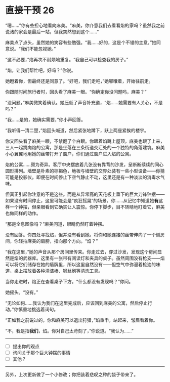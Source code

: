 # 直接干预 26

“嗯……”你有些担心地看向麻美。“麻美，你介意我们去看看焰的家吗？虽然我之前说渚的家会是最后一站，但我突然想到这个……”

麻美点了点头，虽然她的笑容有些勉强。“我……好的，这是个不错的主意，”她同意说。“我们不能忽视她。”

“这不必要，”焰再次不耐烦地重复。“我自己可以检查我的房子。”

“焰，让我们帮忙吧，好吗？”你说。

她瞪着你，但最终还是同意了。“好吧，我们走吧，”她嘟囔着，开始往前走。

你跟随时间旅行者时，回头看了麻美一眼。“你确定你没问题吗，麻美？”

“没问题，”麻美微笑着确认。她压低了声音补充道，“焰……她需要有人关心，不是吗？”

“我……是的，她确实需要，”你小声回答。

“我听得一清二楚，”焰回头喊道，然后紧张地蹲下，跃上两座紧挨的楼宇。

你又回头看了麻美一眼，不禁翻了个白眼。你跟着焰跳上屋顶，麻美也跟了上来，三人一起跳向焰的公寓，那是坐落在三条街道交汇处的一个独特的角落建筑。麻美小心翼翼地用她的丝带打开了窗户，你们通过窗户进入焰的公寓。

焰的公寓……颇为奇异。客厅中央摆放着几张没有靠背的沙发，呈断断续续的同心圆形排列。墙壁是朴素的棕褐色，地板与墙壁的交界处装有一些小型设备——你猜可能是投影仪。即便在时间停止下空气静止不动，这里还是有一种淡淡的消毒水气味。

但真正引起你注意的不是这些。而是从异常高的天花板上垂下的巨大刀锋钟摆——如果没有时间停止，这里可能会是“疯狂摇晃”的场景。你……从记忆中知道她**有**这样一个钟摆，但亲眼看到它确实让人震惊。你停下脚步，目不转睛地盯着它，麻美也做同样的动作。

“那是全息图像吗？”麻美问道，眼睛仍然盯着钟摆。

没有回答。你四处寻找焰，但并没有看到她。将你和她连接的丝带伸向了一个侧房间，你轻拍麻美的肩膀，指向那个方向。“焰？”

“我在这里，”她的声音从那个房间里传来。你走过去，穿过沙发，发现这个房间显然是焰的武器库。这里有一张带有阅读灯和夹具的桌子。虽然周围没有枪支——焰可以将它们储存在她的盾牌里，所以这里自然没有——但空气中弥漫着枪油的味道，桌上摆放着各种清洁棒、钢丝刷等清洗工具。

当你走进时，焰正在查看桌子下方。“什么都没有发现吗？”你问。

她摇头。“没有。”

“无论如何……我认为我们在这里完成后，应该回到麻美的公寓，然后停止行动，”你慎重地挑选着词句。

“正如我之前说过的，你和麻美可以退出狩猎，”焰重申，站起来，皱眉看着你。

“不，我是指**我们**，焰。你对自己太苛刻了，”你说道。“我认为……”

---

- [ ] 提出你的观点
- [ ] 询问关于那个巨大钟摆的事情
- [ ] 其他？

---

另外，上次更新做了一个小修改；你把装着悲叹之种的袋子带来了。
